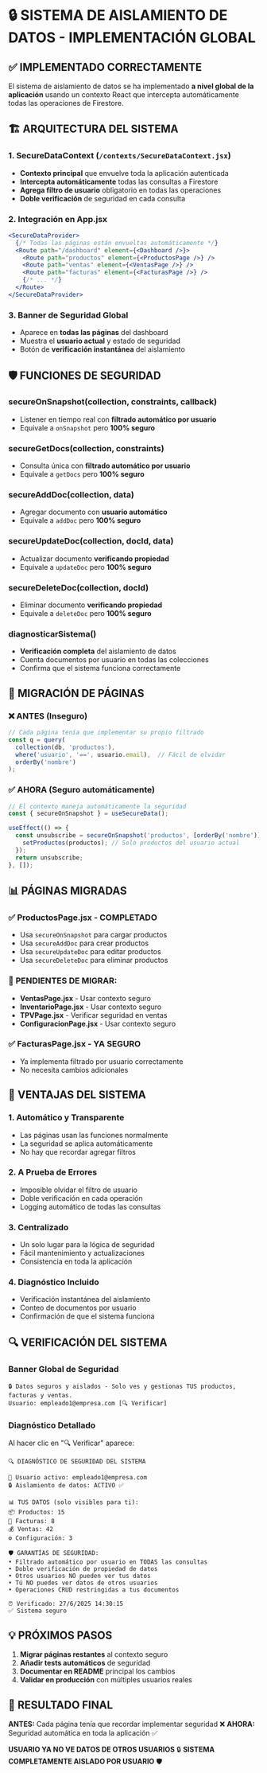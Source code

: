 # 🔒 SISTEMA DE AISLAMIENTO DE DATOS - IMPLEMENTACIÓN GLOBAL

## ✅ IMPLEMENTADO CORRECTAMENTE

El sistema de aislamiento de datos se ha implementado **a nivel global de la aplicación** usando un contexto React que intercepta automáticamente todas las operaciones de Firestore.

## 🏗️ ARQUITECTURA DEL SISTEMA

### 1. **SecureDataContext** (`/contexts/SecureDataContext.jsx`)
- **Contexto principal** que envuelve toda la aplicación autenticada
- **Intercepta automáticamente** todas las consultas a Firestore
- **Agrega filtro de usuario** obligatorio en todas las operaciones
- **Doble verificación** de seguridad en cada consulta

### 2. **Integración en App.jsx**
```jsx
<SecureDataProvider>
  {/* Todas las páginas están envueltas automáticamente */}
  <Route path="/dashboard" element={<Dashboard />}>
    <Route path="productos" element={<ProductosPage />} />
    <Route path="ventas" element={<VentasPage />} />
    <Route path="facturas" element={<FacturasPage />} />
    {/* ... */}
  </Route>
</SecureDataProvider>
```

### 3. **Banner de Seguridad Global**
- Aparece en **todas las páginas** del dashboard
- Muestra el **usuario actual** y estado de seguridad
- Botón de **verificación instantánea** del aislamiento

## 🛡️ FUNCIONES DE SEGURIDAD

### **secureOnSnapshot(collection, constraints, callback)**
- Listener en tiempo real con **filtrado automático por usuario**
- Equivale a `onSnapshot` pero **100% seguro**

### **secureGetDocs(collection, constraints)**
- Consulta única con **filtrado automático por usuario**
- Equivale a `getDocs` pero **100% seguro**

### **secureAddDoc(collection, data)**
- Agregar documento con **usuario automático**
- Equivale a `addDoc` pero **100% seguro**

### **secureUpdateDoc(collection, docId, data)**
- Actualizar documento **verificando propiedad**
- Equivale a `updateDoc` pero **100% seguro**

### **secureDeleteDoc(collection, docId)**
- Eliminar documento **verificando propiedad**
- Equivale a `deleteDoc` pero **100% seguro**

### **diagnosticarSistema()**
- **Verificación completa** del aislamiento de datos
- Cuenta documentos por usuario en todas las colecciones
- Confirma que el sistema funciona correctamente

## 🔄 MIGRACIÓN DE PÁGINAS

### ❌ ANTES (Inseguro)
```jsx
// Cada página tenía que implementar su propio filtrado
const q = query(
  collection(db, 'productos'),
  where('usuario', '==', usuario.email),  // Fácil de olvidar
  orderBy('nombre')
);
```

### ✅ AHORA (Seguro automáticamente)
```jsx
// El contexto maneja automáticamente la seguridad
const { secureOnSnapshot } = useSecureData();

useEffect(() => {
  const unsubscribe = secureOnSnapshot('productos', [orderBy('nombre')], (productos) => {
    setProductos(productos); // Solo productos del usuario actual
  });
  return unsubscribe;
}, []);
```

## 📊 PÁGINAS MIGRADAS

### ✅ **ProductosPage.jsx** - COMPLETADO
- Usa `secureOnSnapshot` para cargar productos
- Usa `secureAddDoc` para crear productos
- Usa `secureUpdateDoc` para editar productos
- Usa `secureDeleteDoc` para eliminar productos

### 🔄 **PENDIENTES DE MIGRAR:**
- **VentasPage.jsx** - Usar contexto seguro
- **InventarioPage.jsx** - Usar contexto seguro
- **TPVPage.jsx** - Verificar seguridad en ventas
- **ConfiguracionPage.jsx** - Usar contexto seguro

### ✅ **FacturasPage.jsx** - YA SEGURO
- Ya implementa filtrado por usuario correctamente
- No necesita cambios adicionales

## 🚀 VENTAJAS DEL SISTEMA

### 1. **Automático y Transparente**
- Las páginas usan las funciones normalmente
- La seguridad se aplica automáticamente
- No hay que recordar agregar filtros

### 2. **A Prueba de Errores**
- Imposible olvidar el filtro de usuario
- Doble verificación en cada operación
- Logging automático de todas las consultas

### 3. **Centralizado**
- Un solo lugar para la lógica de seguridad
- Fácil mantenimiento y actualizaciones
- Consistencia en toda la aplicación

### 4. **Diagnóstico Incluido**
- Verificación instantánea del aislamiento
- Conteo de documentos por usuario
- Confirmación de que el sistema funciona

## 🔍 VERIFICACIÓN DEL SISTEMA

### **Banner Global de Seguridad**
```
🔒 Datos seguros y aislados - Solo ves y gestionas TUS productos, facturas y ventas. 
Usuario: empleado1@empresa.com [🔍 Verificar]
```

### **Diagnóstico Detallado**
Al hacer clic en "🔍 Verificar" aparece:
```
🔍 DIAGNÓSTICO DE SEGURIDAD DEL SISTEMA

👤 Usuario activo: empleado1@empresa.com
🔒 Aislamiento de datos: ACTIVO ✅

📊 TUS DATOS (solo visibles para ti):
📦 Productos: 15
📄 Facturas: 8
💰 Ventas: 42
⚙️ Configuración: 3

🛡️ GARANTÍAS DE SEGURIDAD:
• Filtrado automático por usuario en TODAS las consultas
• Doble verificación de propiedad de datos
• Otros usuarios NO pueden ver tus datos
• Tú NO puedes ver datos de otros usuarios
• Operaciones CRUD restringidas a tus documentos

⏰ Verificado: 27/6/2025 14:30:15
✅ Sistema seguro
```

## 💡 PRÓXIMOS PASOS

1. **Migrar páginas restantes** al contexto seguro
2. **Añadir tests automáticos** de seguridad
3. **Documentar en README** principal los cambios
4. **Validar en producción** con múltiples usuarios reales

## 🎯 RESULTADO FINAL

**ANTES:** Cada página tenía que recordar implementar seguridad ❌
**AHORA:** Seguridad automática en toda la aplicación ✅

**USUARIO YA NO VE DATOS DE OTROS USUARIOS** 🔒
**SISTEMA COMPLETAMENTE AISLADO POR USUARIO** 🛡️
